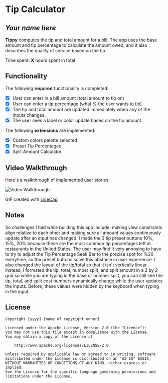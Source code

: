 # Tip Calculator 

## *Your name here*

**Tippy** computes the tip and total amount for a bill. The app uses the base amount and tip percentage to calculate the amount owed, and it also describes the quality of service based on the tip.

Time spent: **X** hours spent in total

## Functionality 

The following **required** functionality is completed:

* [x] User can enter in a bill amount (total amount to tip on)
* [x] User can enter a tip percentage (what % the user wants to tip).
* [x] The tip and total amount are updated immediately when any of the inputs changes.
* [x] The user sees a label or color update based on the tip amount. 

The following **extensions** are implemented:

* [x] Custom colors palette selected
* [x] Preset Tip Percentages
* [x] Split Amount Calculator

## Video Walkthrough

Here's a walkthrough of implemented user stories:

<img src='https://imgur.com/r0WIz4e' title='Video Walkthrough' width='' alt='Video Walkthrough' />

GIF created with [LiceCap](http://www.cockos.com/licecap/).

## Notes

So challenges I had while building this app include: making view constraints align relative to each other and making sure all amount values continuously update after an input has changed. I made the 3 tip preset buttons 10%, 15%, 20% because these are the most common tip percentages left at restaurants in the United States. The user may find it very annoying to have to try to adjust the Tip Percentage Seek Bar to the precise spot for %20 everytime, so the preset buttons solve this obstacle in user experience. I also changed the layout of the tip/total so that it isn't vertically linear. Instead, I formated the tip, total, number split, and split amount in a 2 by 2 grid so while you are typing in the base or number split, you can still see the tip, total, and split cost numbers dynamically change while the user updates the inputs. Before, these values were hidden by the keyboard when typing in the input.

## License

    Copyright [yyyy] [name of copyright owner]

    Licensed under the Apache License, Version 2.0 (the "License");
    you may not use this file except in compliance with the License.
    You may obtain a copy of the License at

        http://www.apache.org/licenses/LICENSE-2.0

    Unless required by applicable law or agreed to in writing, software
    distributed under the License is distributed on an "AS IS" BASIS,
    WITHOUT WARRANTIES OR CONDITIONS OF ANY KIND, either express or implied.
    See the License for the specific language governing permissions and
    limitations under the License.
